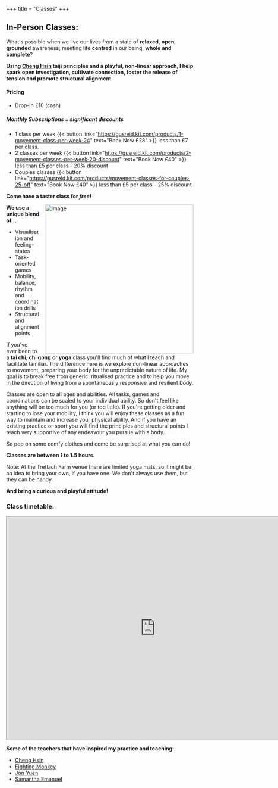 +++
title = "Classes"
+++


## In-Person Classes: 
What's possible when we live our lives from a state of **relaxed**, **open**, **grounded** awareness; meeting life **centred** in our being, **whole and complete**? 

**Using [Cheng Hsin](https://chenghsin.com/) taiji principles and a playful, non-linear approach, I help spark open investigation, cultivate connection, foster the release of tension and promote structural alignment.**
#### Pricing
- Drop-in £10 (cash)
##### Monthly Subscriptions = significant discounts
- 1 class per week {{< button link="https://gusreid.kit.com/products/1-movement-class-per-week-24" text="Book Now £28" >}} less than £7 per class.
- 2 classes per week {{< button link="https://gusreid.kit.com/products/2-movement-classes-per-week-20-discount" text="Book Now £40" >}} less than £5 per class - 20% discount
- Couples classes  {{< button link="https://gusreid.kit.com/products/movement-classes-for-couples-25-off" text="Book Now £40" >}} less than £5 per class - 25% discount

**Come have a taster class for *free*!**
  
<div class="article__head" style="">
    <img src="/images/couldrenclass.jpg" alt="image" height="400px" width="400px" style="float: right; margin-left: 15px;">
</div>

**We use a unique blend of...**

- Visualisation and feeling-states
- Task-oriented games
- Mobility, balance, rhythm and coordination drills
- Structural and alignment points

If you've ever been to a **tai chi**, **chi gong** or **yoga** class you'll find much of what I teach and facilitate familiar. The difference here is we explore non-linear approaches to movement, preparing your body for the unpredictable nature of life. My goal is to break free from generic, ritualised practice and to help you move in the direction of living from a spontaneously responsive and resilient body. 

Classes are open to all ages and abilities. All tasks, games and coordinations can be scaled to your individual ability. So don't feel like anything will be too much for you (or too little). If you're getting older and starting to lose your mobility, I think you will enjoy these classes as a fun way to maintain and increase your physical ability. And if you have an existing practice or sport you will find the principles and structural points I teach very supportive of any endeavour you pursue with a body. 

So pop on some comfy clothes and come be surprised at what you can do!

**Classes are between 1 to 1.5 hours.**

Note: At the Treflach Farm venue there are limited yoga mats, so it might be an idea to bring your own, if you have one. We don't always use them, but they can be handy.

**And bring a curious and playful attitude!**
### Class timetable:
<div class="post-video">
  <div class="post-video__wrap">
   <iframe src="https://calendar.google.com/calendar/embed?height=600&wkst=1&bgcolor=%23fd7b33&ctz=Europe%2FLondon&showPrint=0&showTitle=0&src=Z3VzdG9qaWppamlAZ21haWwuY29t&src=YWRkcmVzc2Jvb2sjY29udGFjdHNAZ3JvdXAudi5jYWxlbmRhci5nb29nbGUuY29t&src=YTExYWYyZWZlZWMzOTkxMGJlY2EzODUxZTMzZDU4Yjc1MGE3Njk1MGQzMjA1ZjQ0MjE2NTZlMmEyMGRkYzhmZkBncm91cC5jYWxlbmRhci5nb29nbGUuY29t&color=%237CB342&color=%23F6BF26&color=%23F09300" style="border:solid 1px #777" width="800" height="600" frameborder="0" scrolling="no"></iframe>
  </div>
</div>

**Some of the teachers that have inspired my practice and teaching:** 
- [Cheng Hsin](https://chenghsin.com/)
- [Fighting Monkey](https://fightingmonkey.net/)
- [Jon Yuen](https://www.yuenjon.com/)
- [Samantha Emanuel](https://samanthaemanuel.com/)








